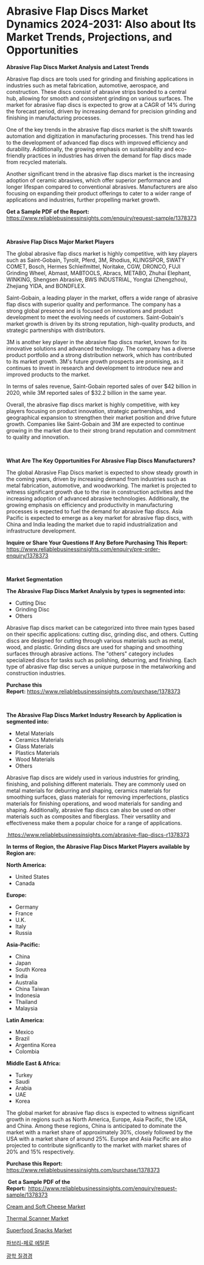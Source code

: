 <p><h1>Abrasive Flap Discs Market Dynamics 2024-2031: Also about Its Market Trends, Projections, and Opportunities</h1></p><p><strong>Abrasive Flap Discs Market Analysis and Latest Trends</strong></p>
<p><p>Abrasive flap discs are tools used for grinding and finishing applications in industries such as metal fabrication, automotive, aerospace, and construction. These discs consist of abrasive strips bonded to a central hub, allowing for smooth and consistent grinding on various surfaces. The market for abrasive flap discs is expected to grow at a CAGR of 14% during the forecast period, driven by increasing demand for precision grinding and finishing in manufacturing processes.</p><p>One of the key trends in the abrasive flap discs market is the shift towards automation and digitization in manufacturing processes. This trend has led to the development of advanced flap discs with improved efficiency and durability. Additionally, the growing emphasis on sustainability and eco-friendly practices in industries has driven the demand for flap discs made from recycled materials.</p><p>Another significant trend in the abrasive flap discs market is the increasing adoption of ceramic abrasives, which offer superior performance and longer lifespan compared to conventional abrasives. Manufacturers are also focusing on expanding their product offerings to cater to a wider range of applications and industries, further propelling market growth.</p></p>
<p><strong>Get a Sample PDF of the Report:&nbsp;</strong> <a href="https://www.reliablebusinessinsights.com/enquiry/request-sample/1378373">https://www.reliablebusinessinsights.com/enquiry/request-sample/1378373</a></p>
<p>&nbsp;</p>
<p><strong>Abrasive Flap Discs Major Market Players</strong></p>
<p><p>The global abrasive flap discs market is highly competitive, with key players such as Saint-Gobain, Tyrolit, Pferd, 3M, Rhodius, KLINGSPOR, SWATY COMET, Bosch, Hermes Schleifmittel, Noritake, CGW, DRONCO, FUJI Grinding Wheel, Abmast, MABTOOLS, Abracs, METABO, Zhuhai Elephant, WINKING, Shengsen Abrasive, BWS INDUSTRIAL, Yongtai (Zhengzhou), Zhejiang YIDA, and BONDFLEX.</p><p>Saint-Gobain, a leading player in the market, offers a wide range of abrasive flap discs with superior quality and performance. The company has a strong global presence and is focused on innovations and product development to meet the evolving needs of customers. Saint-Gobain's market growth is driven by its strong reputation, high-quality products, and strategic partnerships with distributors.</p><p>3M is another key player in the abrasive flap discs market, known for its innovative solutions and advanced technology. The company has a diverse product portfolio and a strong distribution network, which has contributed to its market growth. 3M's future growth prospects are promising, as it continues to invest in research and development to introduce new and improved products to the market.</p><p>In terms of sales revenue, Saint-Gobain reported sales of over $42 billion in 2020, while 3M reported sales of $32.2 billion in the same year.</p><p>Overall, the abrasive flap discs market is highly competitive, with key players focusing on product innovation, strategic partnerships, and geographical expansion to strengthen their market position and drive future growth. Companies like Saint-Gobain and 3M are expected to continue growing in the market due to their strong brand reputation and commitment to quality and innovation.</p></p>
<p>&nbsp;</p>
<p><strong>What Are The Key Opportunities For Abrasive Flap Discs Manufacturers?</strong></p>
<p><p>The global Abrasive Flap Discs market is expected to show steady growth in the coming years, driven by increasing demand from industries such as metal fabrication, automotive, and woodworking. The market is projected to witness significant growth due to the rise in construction activities and the increasing adoption of advanced abrasive technologies. Additionally, the growing emphasis on efficiency and productivity in manufacturing processes is expected to fuel the demand for abrasive flap discs. Asia Pacific is expected to emerge as a key market for abrasive flap discs, with China and India leading the market due to rapid industrialization and infrastructure development.</p></p>
<p><strong>Inquire or Share Your Questions If Any Before Purchasing This Report:</strong> <a href="https://www.reliablebusinessinsights.com/enquiry/pre-order-enquiry/1378373">https://www.reliablebusinessinsights.com/enquiry/pre-order-enquiry/1378373</a></p>
<p>&nbsp;</p>
<p><strong>Market Segmentation</strong></p>
<p><strong>The Abrasive Flap Discs Market Analysis by types is segmented into:</strong></p>
<p><ul><li>Cutting Disc</li><li>Grinding Disc</li><li>Others</li></ul></p>
<p><p>Abrasive flap discs market can be categorized into three main types based on their specific applications: cutting disc, grinding disc, and others. Cutting discs are designed for cutting through various materials such as metal, wood, and plastic. Grinding discs are used for shaping and smoothing surfaces through abrasive actions. The "others" category includes specialized discs for tasks such as polishing, deburring, and finishing. Each type of abrasive flap disc serves a unique purpose in the metalworking and construction industries.</p></p>
<p><strong>Purchase this Report:&nbsp;</strong><a href="https://www.reliablebusinessinsights.com/purchase/1378373">https://www.reliablebusinessinsights.com/purchase/1378373</a></p>
<p>&nbsp;</p>
<p><strong>The Abrasive Flap Discs Market Industry Research by Application is segmented into:</strong></p>
<p><ul><li>Metal Materials</li><li>Ceramics Materials</li><li>Glass Materials</li><li>Plastics Materials</li><li>Wood Materials</li><li>Others</li></ul></p>
<p><p>Abrasive flap discs are widely used in various industries for grinding, finishing, and polishing different materials. They are commonly used on metal materials for deburring and shaping, ceramics materials for smoothing surfaces, glass materials for removing imperfections, plastics materials for finishing operations, and wood materials for sanding and shaping. Additionally, abrasive flap discs can also be used on other materials such as composites and fiberglass. Their versatility and effectiveness make them a popular choice for a range of applications.</p></p>
<p><a href="https://www.reliablebusinessinsights.com/abrasive-flap-discs-r1378373">&nbsp;https://www.reliablebusinessinsights.com/abrasive-flap-discs-r1378373</a></p>
<p><strong>In terms of Region, the Abrasive Flap Discs Market Players available by Region are:</strong></p>
<p>
    <p> <strong> North America: </strong>
        <ul>
            <li>United States</li>
            <li>Canada</li>
        </ul>
        </p> 
    <p> <strong> Europe: </strong>
        <ul>
            <li>Germany</li>
            <li>France</li>
            <li>U.K.</li>
            <li>Italy</li>
            <li>Russia</li>
        </ul>
        </p> 
    <p> <strong> Asia-Pacific: </strong>
        <ul>
            <li>China</li>
            <li>Japan</li>
            <li>South Korea</li>
            <li>India</li>
            <li>Australia</li>
            <li>China Taiwan</li>
            <li>Indonesia</li>
            <li>Thailand</li>
            <li>Malaysia</li>
        </ul>
        </p> 
    <p> <strong> Latin America: </strong>
        <ul>
            <li>Mexico</li>
            <li>Brazil</li>
            <li>Argentina Korea</li>
            <li>Colombia</li>
        </ul>
        </p> 
    <p> <strong> Middle East & Africa: </strong>
        <ul>
            <li>Turkey</li>
            <li>Saudi</li>
            <li>Arabia</li>
            <li>UAE</li>
            <li>Korea</li>
        </ul>
    </p>
    </p>
<p><p>The global market for abrasive flap discs is expected to witness significant growth in regions such as North America, Europe, Asia Pacific, the USA, and China. Among these regions, China is anticipated to dominate the market with a market share of approximately 30%, closely followed by the USA with a market share of around 25%. Europe and Asia Pacific are also projected to contribute significantly to the market with market shares of 20% and 15% respectively.</p></p>
<p><strong>Purchase this Report: </strong><a href="https://www.reliablebusinessinsights.com/purchase/1378373">https://www.reliablebusinessinsights.com/purchase/1378373</a></p>
<p>&nbsp;<strong>Get a Sample PDF of the Report:&nbsp;&nbsp;</strong><a href="https://www.reliablebusinessinsights.com/enquiry/request-sample/1378373">https://www.reliablebusinessinsights.com/enquiry/request-sample/1378373</a></p>
<p><strong></strong></p>
<p><p><a href="https://github.com/kathiaseamanalvaradovlprc2h/Market-Research-Report-List-3/blob/main/cream-and-soft-cheese-market.md">Cream and Soft Cheese Market</a></p><p><a href="https://issuu.com/reportprime-2/docs/thermal-scanner-market-size-2030.pptx">Thermal Scanner Market</a></p><p><a href="https://github.com/wusalecollins540tpqoz/Market-Research-Report-List-3/blob/main/superfood-snacks-market.md">Superfood Snacks Market</a></p><p><a href="https://github.com/ZacharyScthmitt4465/Market-Research-Report-List-2/blob/main/3917570162938.md">파브리-페로 에탈론</a></p><p><a href="https://github.com/giancarlo642004/Market-Research-Report-List-1/blob/main/6771468162939.md">광학 질경경</a></p></p>